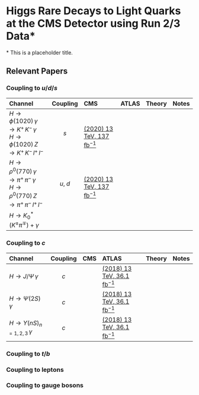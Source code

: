 <!-- README -->
# Higgs Rare Decays to Light Quarks at the CMS Detector using Run 2/3 Data*
\* This is a placeholder title.

## Relevant Papers
### Coupling to $u/d/s$
| Channel | Coupling | CMS | ATLAS | Theory | Notes |
| :--- | :---: | :--- | :--- | :--- | :--- |
| $`H\rightarrow\phi(1020)\,\gamma \rightarrow K^+\,K^-\,\gamma`$ <br> $`H\rightarrow\phi(1020)\,Z\rightarrow K^+\,K^-\,l^+\,l^-`$ | $`s`$ | <br> [(2020) 13 TeV, 137 $\mathrm{fb^{-1}}$](https://doi.org/10.1007/JHEP07(2018)127)
| $`H\rightarrow\rho^0(770)\,\gamma \rightarrow \pi^+\,\pi^-\,\gamma`$ <br> $`H\rightarrow\rho^0(770)\,Z \rightarrow \pi^+\,\pi^-\,l^+\,l^-`$ | $`u,\;d`$ | <br> [(2020) 13 TeV, 137 $\mathrm{fb^{-1}}$](https://doi.org/10.1007/JHEP07(2018)127)
| $`H\rightarrow K_0^*\;(K^\pm\pi^\mp) + \gamma`$ | 

### Coupling to $c$
| Channel | Coupling | CMS | ATLAS | Theory | Notes |
| :--- | :---: | :--- | :--- | :--- | :--- |
| $`H\rightarrow J/\Psi\,\gamma`$ | $`c`$ | | [(2018) 13 TeV, 36.1 $\mathrm{fb^{-1}}$](https://doi.org/10.1016/j.physletb.2018.09.024)
| $`H\rightarrow \Psi(2S)\,\gamma`$ | $`c`$ | | [(2018) 13 TeV, 36.1 $\mathrm{fb^{-1}}$](https://doi.org/10.1016/j.physletb.2018.09.024)
| $`H\rightarrow \Upsilon(nS)_{n=1,2,3}\,\gamma`$ | $`c`$ | | [(2018) 13 TeV, 36.1 $\mathrm{fb^{-1}}$](https://doi.org/10.1016/j.physletb.2018.09.024)

### Coupling to $t/b$

### Coupling to leptons

### Coupling to gauge bosons